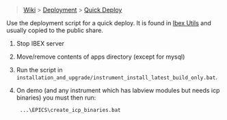 > [Wiki](Home) > [Deployment](Deployment) > [Quick Deploy](Quick-Deploy)

Use the deployment script for a quick deploy. It is found in [Ibex Utils](https://github.com/ISISComputingGroup/ibex_utils) and usually copied to the public share.

1. Stop IBEX server
1. Move/remove contents of apps directory (except for mysql)
1. Run the script in `installation_and_upgrade/instrument_install_latest_build_only.bat`.
1. On demo (and any instrument which has labview modules but needs icp binaries) you must then run:

   ```
    ...\EPICS\create_icp_binaries.bat
   ```
